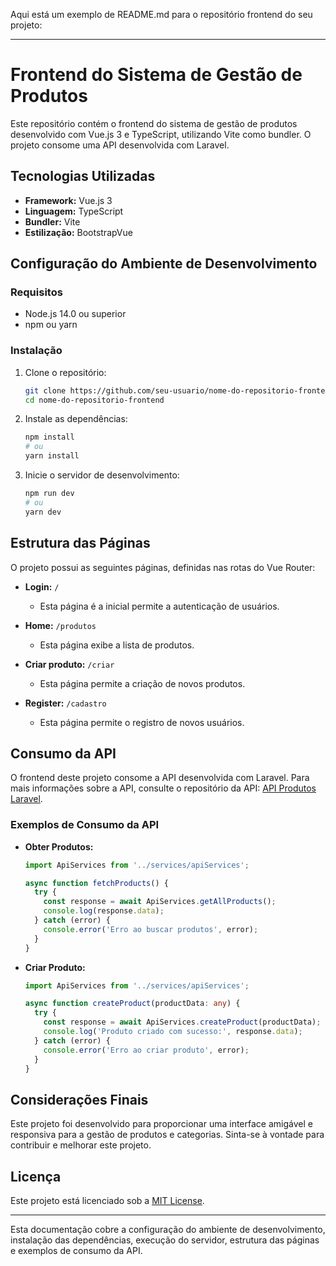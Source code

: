 Aqui está um exemplo de README.md para o repositório frontend do seu projeto:

---

# Frontend do Sistema de Gestão de Produtos

Este repositório contém o frontend do sistema de gestão de produtos desenvolvido com Vue.js 3 e TypeScript, utilizando Vite como bundler. O projeto consome uma API desenvolvida com Laravel.

## Tecnologias Utilizadas

- **Framework:** Vue.js 3
- **Linguagem:** TypeScript
- **Bundler:** Vite
- **Estilização:** BootstrapVue

## Configuração do Ambiente de Desenvolvimento

### Requisitos

- Node.js 14.0 ou superior
- npm ou yarn

### Instalação

1. Clone o repositório:
   ```bash
   git clone https://github.com/seu-usuario/nome-do-repositorio-frontend.git
   cd nome-do-repositorio-frontend
   ```

2. Instale as dependências:
   ```bash
   npm install
   # ou
   yarn install
   ```

3. Inicie o servidor de desenvolvimento:
   ```bash
   npm run dev
   # ou
   yarn dev
   ```

## Estrutura das Páginas

O projeto possui as seguintes páginas, definidas nas rotas do Vue Router:

- **Login:** `/`
  - Esta página é a inicial permite a autenticação de usuários.

- **Home:** `/produtos`
  - Esta página exibe a lista de produtos.

- **Criar produto:** `/criar`
  - Esta página permite a criação de novos produtos.

- **Register:** `/cadastro`
  - Esta página permite o registro de novos usuários.



## Consumo da API

O frontend deste projeto consome a API desenvolvida com Laravel. Para mais informações sobre a API, consulte o repositório da API: [API Produtos Laravel](https://github.com/MiguelAmoedo/api-produtos-laravel).

### Exemplos de Consumo da API

- **Obter Produtos:**
  ```typescript
  import ApiServices from '../services/apiServices';

  async function fetchProducts() {
    try {
      const response = await ApiServices.getAllProducts();
      console.log(response.data);
    } catch (error) {
      console.error('Erro ao buscar produtos', error);
    }
  }
  ```

- **Criar Produto:**
  ```typescript
  import ApiServices from '../services/apiServices';

  async function createProduct(productData: any) {
    try {
      const response = await ApiServices.createProduct(productData);
      console.log('Produto criado com sucesso:', response.data);
    } catch (error) {
      console.error('Erro ao criar produto', error);
    }
  }
  ```

## Considerações Finais

Este projeto foi desenvolvido para proporcionar uma interface amigável e responsiva para a gestão de produtos e categorias. Sinta-se à vontade para contribuir e melhorar este projeto.

## Licença

Este projeto está licenciado sob a [MIT License](LICENSE).

---

Esta documentação cobre a configuração do ambiente de desenvolvimento, instalação das dependências, execução do servidor, estrutura das páginas e exemplos de consumo da API.
